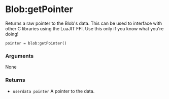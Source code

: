 <!--
category: reference
-->

Blob:getPointer
===

Returns a raw pointer to the Blob's data.  This can be used to interface with other C libraries
using the LuaJIT FFI.  Use this only if you know what you're doing!

    pointer = blob:getPointer()

### Arguments

None

### Returns

- `userdata pointer` A pointer to the data.
